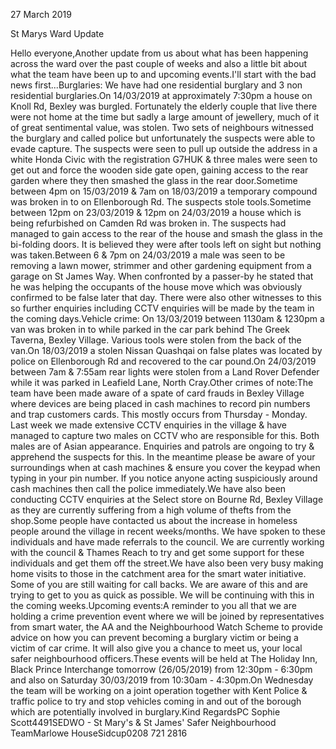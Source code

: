 27 March 2019

St Marys Ward Update

Hello everyone,Another update from us about what has been happening across the ward over the past couple of weeks and also a little bit about what the team have been up to and upcoming events.I'll start with the bad news first...Burglaries: We have had one residential burglary and 3 non residential burglaries.On 14/03/2019 at approximately 7:30pm a house on Knoll Rd, Bexley was burgled. Fortunately the elderly couple that live there were not home at the time but sadly a large amount of jewellery, much of it of great sentimental value, was stolen. Two sets of neighbours witnessed the burglary and called police but unfortunately the suspects were able to evade capture. The suspects were seen to pull up outside the address in a white Honda Civic with the registration G7HUK & three males were seen to get out and force the wooden side gate open, gaining access to the rear garden where they then smashed the glass in the rear door.Sometime between 4pm on 15/03/2019 & 7am on 18/03/2019 a temporary compound was broken in to on Ellenborough Rd. The suspects stole tools.Sometime between 12pm on 23/03/2019 & 12pm on 24/03/2019 a house which is being refurbished on Camden Rd was broken in. The suspects had managed to gain access to the rear of the house and smash the glass in the bi-folding doors. It is believed they were after tools left on sight but nothing was taken.Between 6 & 7pm on 24/03/2019 a male was seen to be removing a lawn mower, strimmer and other gardening equipment from a garage on St James Way. When confronted by a passer-by he stated that he was helping the occupants of the house move which was obviously confirmed to be false later that day. There were also other witnesses to this so further enquiries including CCTV enquiries will be made by the team in the coming days.Vehicle crime: On 13/03/2019 between 1130am & 1230pm a van was broken in to while parked in the car park behind The Greek Taverna, Bexley Village. Various tools were stolen from the back of the van.On 18/03/2019 a stolen Nissan Quashqai on false plates was located by police on Ellenborough Rd and recovered to the car pound.On 24/03/2019 between 7am & 7:55am rear lights were stolen from a Land Rover Defender while it was parked in Leafield Lane, North Cray.Other crimes of note:The team have been made aware of a spate of card frauds in Bexley Village where devices are being placed in cash machines to record pin numbers and trap customers cards. This mostly occurs from Thursday - Monday. Last week we made extensive CCTV enquiries in the village & have managed to capture two males on CCTV who are responsible for this. Both males are of Asian appearance. Enquiries and patrols are ongoing to try & apprehend the suspects for this. In the meantime please be aware of your surroundings when at cash machines & ensure you cover the keypad when typing in your pin number. If you notice anyone acting suspiciously around cash machines then call the police immediately.We have also been conducting CCTV enquiries at the Select store on Bourne Rd, Bexley Village as they are currently suffering from a high volume of thefts from the shop.Some people have contacted us about the increase in homeless people around the village in recent weeks/months. We have spoken to these individuals and have made referrals to the council. We are currently working with the council & Thames Reach to try and get some support for these individuals and get them off the street.We have also been very busy making home visits to those in the catchment area for the smart water initiative. Some of you are still waiting for call backs. We are aware of this and are trying to get to you as quick as possible. We will be continuing with this in the coming weeks.Upcoming events:A reminder to you all that we are holding a crime prevention event where we will be joined by representatives from smart water, the AA and the Neighbourhood Watch Scheme to provide advice on how you can prevent becoming a burglary victim or being a victim of car crime. It will also give you a chance to meet us, your local safer neighbourhood officers.These events will be held at The Holiday Inn, Black Prince Interchange tomorrow (26/05/2019) from 12:30pm - 6:30pm and also on Saturday 30/03/2019 from 10:30am - 4:30pm.On Wednesday the team will be working on a joint operation together with Kent Police & traffic police to try and stop vehicles coming in and out of the borough which are potentially involved in burglary.Kind RegardsPC Sophie Scott4491SEDWO - St Mary's & St James' Safer Neighbourhood TeamMarlowe HouseSidcup0208 721 2816
